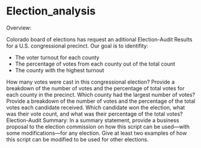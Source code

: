 # Election_analysis

Overview:

Colorado board of elections has request an aditional Election-Audit Results for a U.S. congressional precinct. Our goal is to identifity:

- The voter turnout for each county
- The percentage of votes from each county out of the total count
- The county with the highest turnout


How many votes were cast in this congressional election?
Provide a breakdown of the number of votes and the percentage of total votes for each county in the precinct.
Which county had the largest number of votes?
Provide a breakdown of the number of votes and the percentage of the total votes each candidate received.
Which candidate won the election, what was their vote count, and what was their percentage of the total votes?
Election-Audit Summary: In a summary statement, provide a business proposal to the election commission on how this script can be used—with some modifications—for any election. Give at least two examples of how this script can be modified to be used for other elections.
